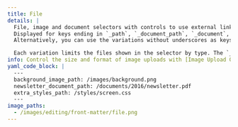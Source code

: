 ```yaml
---
title: File
details: |
  File, image and document selectors with controls to use external links and upload new files.
  Displayed for keys ending in `_path`, `_document_path`, `_document`, `_image_path` or `_image`.
  Alternatively, you can use the variations without underscores as keys (e.g. `image_path` or `document`).

  Each variation limits the files shown in the selector by type. The `_path` variation shows all visible files.
info: Control the size and format of image uploads with [Image Upload Options](/editing/options/#image-uploads).
yaml_code_block: |
  ---
  background_image_path: /images/background.png
  newsletter_document_path: /documents/2016/newsletter.pdf
  extra_styles_path: /styles/screen.css
  ---
image_paths:
  - /images/editing/front-matter/file.png
---
```

